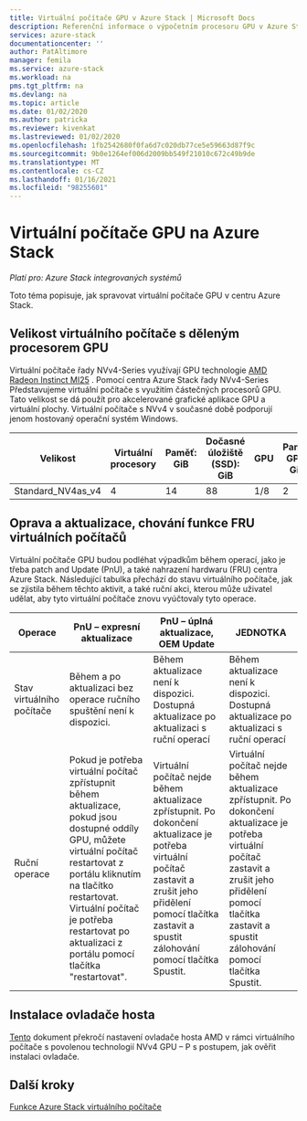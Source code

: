 ```yaml
---
title: Virtuální počítače GPU v Azure Stack | Microsoft Docs
description: Referenční informace o výpočetním procesoru GPU v Azure Stack.
services: azure-stack
documentationcenter: ''
author: PatAltimore
manager: femila
ms.service: azure-stack
ms.workload: na
pms.tgt_pltfrm: na
ms.devlang: na
ms.topic: article
ms.date: 01/02/2020
ms.author: patricka
ms.reviewer: kivenkat
ms.lastreviewed: 01/02/2020
ms.openlocfilehash: 1fb2542680f0fa6d7c020db77ce5e59663d87f9c
ms.sourcegitcommit: 9b0e1264ef006d2009bb549f21010c672c49b9de
ms.translationtype: MT
ms.contentlocale: cs-CZ
ms.lasthandoff: 01/16/2021
ms.locfileid: "98255601"
---
```

# <a name="gpu-vms-on-azure-stack"></a>Virtuální počítače GPU na Azure Stack 

*Platí pro: Azure Stack integrovaných systémů* 

Toto téma popisuje, jak spravovat virtuální počítače GPU v centru Azure Stack.


## <a name="partitioned-gpu-vm-size"></a>Velikost virtuálního počítače s děleným procesorem GPU 

Virtuální počítače řady NVv4-Series využívají GPU technologie [AMD Radeon Instinct MI25](https://www.amd.com/en/products/professional-graphics/instinct-mi25) . Pomocí centra Azure Stack řady NVv4-Series Představujeme virtuální počítače s využitím částečných procesorů GPU. Tato velikost se dá použít pro akcelerované grafické aplikace GPU a virtuální plochy. Virtuální počítače s NVv4 v současné době podporují jenom hostovaný operační systém Windows. 

| Velikost | Virtuální procesory | Paměť: GiB | Dočasné úložiště (SSD): GiB | GPU | Paměť GPU: GiB | Max. datových disků | Maximální počet síťových karet | 
| --- | --- | --- | --- | --- | --- | --- | --- |   
| Standard_NV4as_v4 |4 |14 |88 | 1/8 | 2 | 4 | 2 | 

## <a name="patch-and-update-fru-behavior-of-vms"></a>Oprava a aktualizace, chování funkce FRU virtuálních počítačů 

Virtuální počítače GPU budou podléhat výpadkům během operací, jako je třeba patch and Update (PnU), a také nahrazení hardwaru (FRU) centra Azure Stack. Následující tabulka přechází do stavu virtuálního počítače, jak se zjistila během těchto aktivit, a také ruční akci, kterou může uživatel udělat, aby tyto virtuální počítače znovu vyúčtovaly tyto operace. 

| Operace | PnU – expresní aktualizace | PnU – úplná aktualizace, OEM Update | JEDNOTKA | 
| --- | --- | --- | --- | 
| Stav virtuálního počítače  | Během a po aktualizaci bez operace ručního spuštění není k dispozici. | Během aktualizace není k dispozici. Dostupná aktualizace po aktualizaci s ruční operací | Během aktualizace není k dispozici. Dostupná aktualizace po aktualizaci s ruční operací| 
| Ruční operace | Pokud je potřeba virtuální počítač zpřístupnit během aktualizace, pokud jsou dostupné oddíly GPU, můžete virtuální počítač restartovat z portálu kliknutím na tlačítko restartovat. Virtuální počítač je potřeba restartovat po aktualizaci z portálu pomocí tlačítka "restartovat". | Virtuální počítač nejde během aktualizace zpřístupnit. Po dokončení aktualizace je potřeba virtuální počítač zastavit a zrušit jeho přidělení pomocí tlačítka zastavit a spustit zálohování pomocí tlačítka Spustit. | Virtuální počítač nejde během aktualizace zpřístupnit. Po dokončení aktualizace je potřeba virtuální počítač zastavit a zrušit jeho přidělení pomocí tlačítka zastavit a spustit zálohování pomocí tlačítka Spustit.| 

## <a name="guest-driver-installation"></a>Instalace ovladače hosta 

[Tento](/azure/virtual-machines/windows/n-series-amd-driver-setup) dokument překročí nastavení ovladače hosta AMD v rámci virtuálního počítače s povolenou technologií NVv4 GPU – P s postupem, jak ověřit instalaci ovladače. 

## <a name="next-steps"></a>Další kroky 

[Funkce Azure Stack virtuálního počítače](azure-stack-vm-considerations.md)